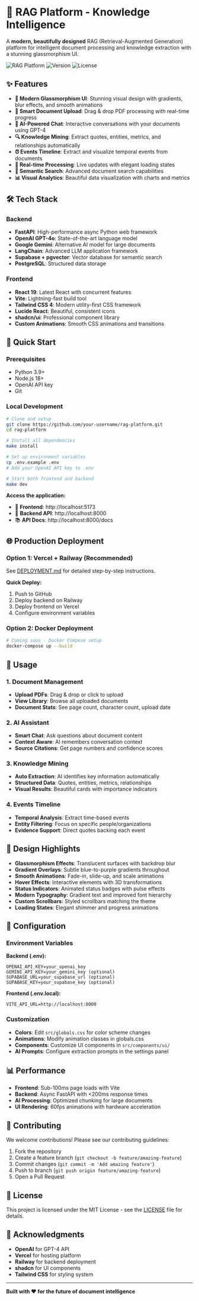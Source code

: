 # 🧠 RAG Platform - Knowledge Intelligence

A **modern, beautifully designed** RAG (Retrieval-Augmented Generation) platform for intelligent document processing and knowledge extraction with a stunning glassmorphism UI.

![RAG Platform](https://img.shields.io/badge/Status-Production_Ready-brightgreen)
![Version](https://img.shields.io/badge/Version-2.0-blue)
![License](https://img.shields.io/badge/License-MIT-yellow)

## ✨ Features

- **🎨 Modern Glassmorphism UI**: Stunning visual design with gradients, blur effects, and smooth animations
- **📄 Smart Document Upload**: Drag & drop PDF processing with real-time progress
- **🤖 AI-Powered Chat**: Interactive conversations with your documents using GPT-4
- **🔍 Knowledge Mining**: Extract quotes, entities, metrics, and relationships automatically
- **⏰ Events Timeline**: Extract and visualize temporal events from documents
- **🚀 Real-time Processing**: Live updates with elegant loading states
- **🎯 Semantic Search**: Advanced document search capabilities
- **📊 Visual Analytics**: Beautiful data visualization with charts and metrics

## 🛠 Tech Stack

### Backend
- **FastAPI**: High-performance async Python web framework
- **OpenAI GPT-4o**: State-of-the-art language model
- **Google Gemini**: Alternative AI model for large documents
- **LangChain**: Advanced LLM application framework
- **Supabase + pgvector**: Vector database for semantic search
- **PostgreSQL**: Structured data storage

### Frontend
- **React 19**: Latest React with concurrent features
- **Vite**: Lightning-fast build tool
- **Tailwind CSS 4**: Modern utility-first CSS framework
- **Lucide React**: Beautiful, consistent icons
- **shadcn/ui**: Professional component library
- **Custom Animations**: Smooth CSS animations and transitions

## 🚀 Quick Start

### Prerequisites
- Python 3.9+
- Node.js 18+
- OpenAI API key
- Git

### Local Development

```bash
# Clone and setup
git clone https://github.com/your-username/rag-platform.git
cd rag-platform

# Install all dependencies
make install

# Set up environment variables
cp .env.example .env
# Add your OpenAI API key to .env

# Start both frontend and backend
make dev
```

**Access the application:**
- 🎨 **Frontend**: http://localhost:5173
- 🔧 **Backend API**: http://localhost:8000
- 📚 **API Docs**: http://localhost:8000/docs

## 🌐 Production Deployment

### Option 1: Vercel + Railway (Recommended)

See [DEPLOYMENT.md](./DEPLOYMENT.md) for detailed step-by-step instructions.

**Quick Deploy:**
1. Push to GitHub
2. Deploy backend on Railway
3. Deploy frontend on Vercel
4. Configure environment variables

### Option 2: Docker Deployment

```bash
# Coming soon - Docker Compose setup
docker-compose up --build
```

## 📖 Usage

### 1. Document Management
- **Upload PDFs**: Drag & drop or click to upload
- **View Library**: Browse all uploaded documents
- **Document Stats**: See page count, character count, upload date

### 2. AI Assistant
- **Smart Chat**: Ask questions about document content
- **Context Aware**: AI remembers conversation context
- **Source Citations**: Get page numbers and confidence scores

### 3. Knowledge Mining
- **Auto Extraction**: AI identifies key information automatically
- **Structured Data**: Quotes, entities, metrics, relationships
- **Visual Results**: Beautiful cards with importance indicators

### 4. Events Timeline
- **Temporal Analysis**: Extract time-based events
- **Entity Filtering**: Focus on specific people/organizations
- **Evidence Support**: Direct quotes backing each event

## 🎨 Design Highlights

- **Glassmorphism Effects**: Translucent surfaces with backdrop blur
- **Gradient Overlays**: Subtle blue-to-purple gradients throughout
- **Smooth Animations**: Fade-in, slide-up, and scale animations
- **Hover Effects**: Interactive elements with 3D transformations
- **Status Indicators**: Animated status badges with pulse effects
- **Modern Typography**: Gradient text and improved font hierarchy
- **Custom Scrollbars**: Styled scrollbars matching the theme
- **Loading States**: Elegant shimmer and progress animations

## 🔧 Configuration

### Environment Variables

**Backend (.env):**
```env
OPENAI_API_KEY=your_openai_key
GEMINI_API_KEY=your_gemini_key (optional)
SUPABASE_URL=your_supabase_url (optional)
SUPABASE_KEY=your_supabase_key (optional)
```

**Frontend (.env.local):**
```env
VITE_API_URL=http://localhost:8000
```

### Customization

- **Colors**: Edit `src/globals.css` for color scheme changes
- **Animations**: Modify animation classes in globals.css
- **Components**: Customize UI components in `src/components/ui/`
- **AI Prompts**: Configure extraction prompts in the settings panel

## 📊 Performance

- **Frontend**: Sub-100ms page loads with Vite
- **Backend**: Async FastAPI with <200ms response times
- **AI Processing**: Optimized chunking for large documents
- **UI Rendering**: 60fps animations with hardware acceleration

## 🤝 Contributing

We welcome contributions! Please see our contributing guidelines:

1. Fork the repository
2. Create a feature branch (`git checkout -b feature/amazing-feature`)
3. Commit changes (`git commit -m 'Add amazing feature'`)
4. Push to branch (`git push origin feature/amazing-feature`)
5. Open a Pull Request

## 📄 License

This project is licensed under the MIT License - see the [LICENSE](LICENSE) file for details.

## 🙏 Acknowledgments

- **OpenAI** for GPT-4 API
- **Vercel** for hosting platform
- **Railway** for backend deployment
- **shadcn** for UI components
- **Tailwind CSS** for styling system

---

**Built with ❤️ for the future of document intelligence**